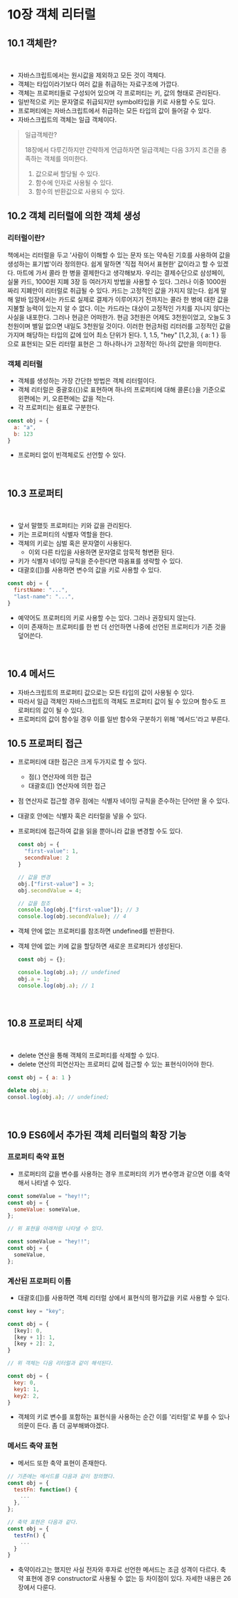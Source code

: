 # 10장 객체 리터럴

## 10.1 객체란?

<br>

- 자바스크립트에서는 원시값을 제외하고 모든 것이 객체다.
- 객체는 타입이라기보다 여러 값을 취급하는 자료구조에 가깝다.
- 객체는 프로퍼티들로 구성되어 있으며 각 프로퍼티는 키, 값의 형태로 관리된다.
- 일반적으로 키는 문자열로 취급되지만 symbol타입을 키로 사용할 수도 있다.
- 프로퍼티에는 자바스크립트에서 취급하는 모든 타입의 값이 들어갈 수 있다.
- 자바스크립트의 객체는 일급 객체이다.

> 일급객체란?
> 
> 18장에서 다루긴하지만 간략하게 언급하자면 일급객체는 다음 3가지 조건을 충족하는 객체를 의미한다.
>
> 1. 값으로써 할당될 수 있다.
> 2. 함수에 인자로 사용될 수 있다.
> 3. 함수의 반환값으로 사용되 수 있다.

## 10.2 객체 리터럴에 의한 객체 생성

### 리터럴이란?
책에서는 리터럴을 두고 '사람이 이해할 수 있는 문자 또는 약속된 기호를 사용하여 값을 생성하는 표기법'이라 정의한다. 쉽게 말하면 '직접 적어서 표현한' 값이라고 할 수 있겠다. 마트에 가서 콜라 한 병을 결제한다고 생각해보자. 우리는 결제수단으로 삼성페이, 실물 카드, 1000원 지폐 3장 등 여러가지 방법을 사용할 수 있다. 그러나 이중 1000원짜리 지폐만이 리터럴로 취급될 수 있다. 카드는 고정적인 값을 가지지 않는다. 쉽게 말해 알바 입장에서는 카드로 실제로 결제가 이루어지기 전까지는 콜라 한 병에 대한 값을 지불할 능력이 있는지 알 수 없다. 이는 카드라는 대상이 고정적인 가치를 지니지 않다는 사실을 내포한다. 그러나 현금은 어떠한가. 현금 3천원은 어제도 3천원이었고, 오늘도 3천원이며 별일 없으면 내일도 3천원일 것이다. 이러한 현금처럼 리터러를 고정적인 값을 가지며 해당하는 타입의 값에 있어 최소 단위가 된다. 1, 1.5, "hey" [1,2,3], { a: 1 } 등으로 표현되는 모든 리터럴 표현은 그 하나하나가 고정적인 하나의 값만을 의미한다.

### 객체 리터럴
- 객체를 생성하는 가장 간단한 방법은 객체 리터럴이다.
- 객체 리터럴은 중괄호({})로 표현하며 하나의 프로퍼티에 대해 콜론(:)을 기준으로 왼편에는 키, 오른편에는 값을 적는다.
- 각 프로퍼티는 쉼표로 구분한다.

```js
const obj = {
  a: "a",
  b: 123
}
```

- 프로퍼티 없이 빈객체로도 선언할 수 있다.

<br>

## 10.3 프로퍼티

<br>

- 앞서 말했듯 프로퍼티는 키와 값을 관리된다.
- 키는 프로퍼티의 식별자 역할을 한다.
- 객체의 키로는 심벌 혹은 문자열이 사용된다.
  - 이외 다른 타입을 사용하면 문자열로 암묵적 형변환 된다.
- 키가 식별자 네이밍 규칙을 준수한다면 따옴표를 생략할 수 있다.
- 대괄호([])를 사용하면 변수의 값을 키로 사용할 수 있다.

```js
const obj = {
  firstName: "...",
  "last-name": "...",
}
```

- 예약어도 프로퍼티의 키로 사용할 수는 있다. 그러나 권장되지 않는다.
- 이미 존재하는 프로퍼티를 한 번 더 선언하면 나중에 선언된 프로퍼티가 기존 것을 덮어쓴다.

<br>

## 10.4 메서드

- 자바스크립트의 프로퍼티 값으로는 모든 타입의 값이 사용될 수 있다.
- 따라서 일급 객체인 자바스크립트의 객체도 프로퍼티 값이 될 수 있으며 함수도 프로퍼티의 값이 될 수 있다.
- 프로퍼티의 값이 함수일 경우 이를 일반 함수와 구분하기 위해 '메서드'라고 부른다.

## 10.5 프로퍼티 접근

- 프로퍼티에 대한 접근은 크게 두가지로 할 수 있다.
  - 점(.) 연산자에 의한 접근
  - 대괄호([]) 연산자에 의한 접근
- 점 연산자로 접근할 경우 점에는 식별자 네이밍 규칙을 준수하는 단어만 올 수 있다.
- 대괄호 안에는 식별자 혹은 리터럴을 넣을 수 있다.
- 프로퍼티에 접근하여 값을 읽을 뿐아니라 값을 변경할 수도 있다.
  ```js
  const obj = {
    "first-value": 1,
    secondValue: 2
  }
  
  // 값을 변경
  obj.["first-value"] = 3;
  obj.secondValue = 4;

  // 값을 참조
  console.log(obj.["first-value"]); // 3
  console.log(obj.secondValue); // 4
  ```
- 객체 안에 없는 프로퍼티를 참조하면 undefined를 반환한다.
- 객체 안에 없는 키에 값을 할당하면 새로운 프로퍼티가 생성된다.
  ```js
  const obj = {};

  console.log(obj.a); // undefined
  obj.a = 1;
  console.log(obj.a); // 1
  ```

  <br>

## 10.8 프로퍼티 삭제

<br>

- delete 연산을 통해 객체의 프로퍼티를 삭제할 수 있다.
- delete 연산의 피연산자는 프로퍼티 값에 접근할 수 있는 표현식이어야 한다.

```js
const obj = { a: 1 }

delete obj.a;
consol.log(obj.a); // undefined;
```

<br>

## 10.9 ES6에서 추가된 객체 리터럴의 확장 기능

### 프로퍼티 축약 표현
- 프로퍼티의 값을 변수를 사용하는 경우 프로퍼티의 키가 변수명과 같으면 이를 축약해서 나타낼 수 있다.

```js
const someValue = "hey!!";
const obj = {
  someValue: someValue,
};

// 위 표현을 아래처럼 나타낼 수 있다.

const someValue = "hey!!";
const obj = {
  someValue,
};

```

### 계산된 프로퍼티 이름
- 대괄호([])를 사용하면 객체 리터럴 상에서 표현식의 평가값을 키로 사용할 수 있다.

```js
const key = "key";

const obj = {
  [key]: 0,
  [key + 1]: 1,
  [key + 2]: 2,
}

// 위 객체는 다음 리터럴과 같이 해석된다.

const obj = {
  key: 0,
  key1: 1,
  key2: 2,
}
```

- 객체의 키로 변수를 포함하는 표현식을 사용하는 순간 이를 '리터럴'로 부를 수 있나 의문이 든다. 좀 더 공부해봐야겠다.

### 메서드 축약 표현
- 메서드 또한 축약 표현이 존재한다.

```js
// 기존에는 메서드를 다음과 같이 정의했다.
const obj = {
  testFn: function() {
    ...
  },
};

// 축약 표현은 다음과 같다.
const obj = {
  testFn() {
    ...
  }
}
```

- 축약이라고는 했지만 사실 전자와 후자로 선언한 메서드는 조금 성격이 다르다. 축약 표현에 경우 constructor로 사용될 수 없는 등 차이점이 있다. 자세한 내용은 26장에서 다룬다.